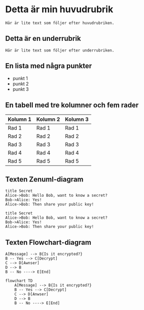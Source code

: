 # Detta är min huvudrubrik
    Här är lite text som följer efter huvudrubriken.
## Detta är en underrubrik
    Här är lite text som följer efter underrubriken.

## En lista med några punkter
- punkt 1
- punkt 2
- punkt 3

## En tabell med tre kolumner och fem rader
| Kolumn 1 | Kolumn 2 | Kolumn 3 |
|----------|----------|----------|
| Rad 1    | Rad 1    | Rad 1    |
| Rad 2    | Rad 2    | Rad 2    |
| Rad 3    | Rad 3    | Rad 3    |
| Rad 4    | Rad 4    | Rad 4    |
| Rad 5    | Rad 5    | Rad 5    |

## Texten Zenuml-diagram
    title Secret
    Alice->Bob: Hello Bob, want to know a secret?
    Bob->Alice: Yes!
    Alice->Bob: Then share your public key!

```zenuml
title Secret
Alice->Bob: Hello Bob, want to know a secret?
Bob->Alice: Yes!
Alice->Bob: Then share your public key!
```

## Texten Flowchart-diagram
    A[Message] --> B{Is it encrypted?}
    B -- Yes --> C[Decrypt]
    C --> D[Awnser]
    D --> B
    B -- No ----> E[End]

```mermaid
flowchart TD
    A[Message] --> B{Is it encrypted?}
    B -- Yes --> C[Decrypt]
    C --> D[Anwser]
    D --> B
    B -- No ----> E[End]
```